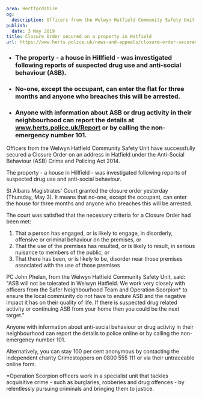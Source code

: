```yaml
area: Hertfordshire
og:
  description: Officers from the Welwyn Hatfield Community Safety Unit have successfully secured a Closure Order on an address in Hatfield under the Anti-Social Behaviour (ASB) Crime and Policing Act 2014.
publish:
  date: 3 May 2019
title: Closure Order secured on a property in Hatfield
url: https://www.herts.police.uk/news-and-appeals/closure-order-secured-on-a-property-in-hatfield-0162b
```

* ### The property - a house in Hillfield - was investigated following reports of suspected drug use and anti-social behaviour (ASB).

 * ### No-one, except the occupant, can enter the flat for three months and anyone who breaches this will be arrested.

 * ### Anyone with information about ASB or drug activity in their neighbourhood can report the details at www.herts.police.uk/Report or by calling the non-emergency number 101.

Officers from the Welwyn Hatfield Community Safety Unit have successfully secured a Closure Order on an address in Hatfield under the Anti-Social Behaviour (ASB) Crime and Policing Act 2014.

The property - a house in Hillfield - was investigated following reports of suspected drug use and anti-social behaviour.

St Albans Magistrates' Court granted the closure order yesterday (Thursday, May 3). It means that no-one, except the occupant, can enter the house for three months and anyone who breaches this will be arrested.

The court was satisfied that the necessary criteria for a Closure Order had been met:

 1. That a person has engaged, or is likely to engage, in disorderly, offensive or criminal behaviour on the premises, or
 2. That the use of the premises has resulted, or is likely to result, in serious nuisance to members of the public, or
 3. That there has been, or is likely to be, disorder near those premises associated with the use of those premises

PC John Phelan, from the Welwyn Hatfield Community Safety Unit, said: "ASB will not be tolerated in Welwyn Hatfield. We work very closely with officers from the Safer Neighbourhood Team and Operation Scorpion* to ensure the local community do not have to endure ASB and the negative impact it has on their quality of life. If there is suspected drug related activity or continuing ASB from your home then you could be the next target."

Anyone with information about anti-social behaviour or drug activity in their neighbourhood can report the details to police online or by calling the non-emergency number 101.

Alternatively, you can stay 100 per cent anonymous by contacting the independent charity Crimestoppers on 0800 555 111 or via their untraceable online form.

*Operation Scorpion officers work in a specialist unit that tackles acquisitive crime - such as burglaries, robberies and drug offences - by relentlessly pursuing criminals and bringing them to justice.
